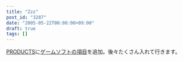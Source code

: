 ```yaml
---
title: "Zzz"
post_id: "3287"
date: "2005-05-22T00:00:00+09:00"
draft: true
tags: []
---
```



[PRODUCTS](/category/products)に[ゲームソフトの項目](/category/products/apps?tag=games)を追加。後々たくさん入れて行きます。
